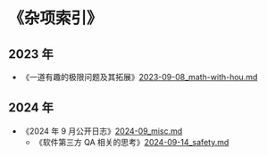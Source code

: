 #  《杂项索引》

## 2023 年

- 《一道有趣的极限问题及其拓展》[2023-09-08_math-with-hou.md](../../data/misc/2023-09-08_math-with-hou.md)

## 2024 年

- 《2024 年 9 月公开日志》[2024-09_misc.md](../../data/misc/2024-09_misc.md)
  - 《软件第三方 QA 相关的思考》[2024-09-14_safety.md](../../data/misc/2024-09-14_safety.md)


